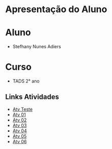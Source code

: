 # Apresentação do Aluno 

# Aluno 

* Stefhany Nunes Adiers

# Curso 

* TADS 2° ano

## Links Atividades
* [Atv Teste](https://github.com/SNunesA/P.O.O/blob/main/AtvTeste/notebooks/AtvTeste.ipynb)
* [Atv 01](https://github.com/SNunesA/P.O.O/blob/main/Atividades/Atv01/notebook/Atv01.ipynb)
* [Atv 02](https://github.com/SNunesA/P.O.O/blob/main/Atividades/Atv02/notebook/Atv02.ipynb)
* [Atv 03](https://github.com/SNunesA/P.O.O/tree/main/Atividades/Atv03)
* [Atv 04](https://github.com/SNunesA/P.O.O/blob/main/Atividades/Atv04/notebook/Atv04.ipynb)
* [Atv 05](https://github.com/SNunesA/P.O.O/blob/main/Atividades/Atv05/notebook/Atv05.ipynb)
* [Atv 06](https://github.com/SNunesA/P.O.O/blob/main/Atividades/Atv06/notebook/Atv06.ipynb)

